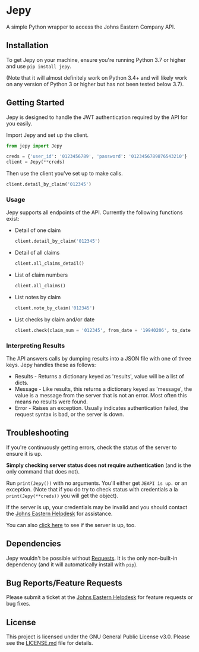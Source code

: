 # Jepy

A simple Python wrapper to access the Johns Eastern Company API.

## Installation

To get Jepy on your machine, ensure you're running Python 3.7 or higher and use `pip install jepy`.

(Note that it will almost definitely work on Python 3.4+ and will likely work on any version of Python 3 or higher but has not been tested below 3.7).

## Getting Started

Jepy is designed to handle the JWT authentication required by the API for you easily.

Import Jepy and set up the client.

```python
from jepy import Jepy

creds = {'user_id': '0123456789', 'password': '0123456789876543210'}
client = Jepy(**creds)
```

Then use the client you've set up to make calls.

```python
client.detail_by_claim('012345')
```


### Usage

Jepy supports all endpoints of the API. Currently the following functions exist:

* Detail of one claim
  ```python
  client.detail_by_claim('012345')
  ```
* Detail of all claims
  ```python
  client.all_claims_detail()
  ```
* List of claim numbers
  ```python
  client.all_claims()
  ```
* List notes by claim
  ```python
  client.note_by_claim('012345')
  ```
* List checks by claim and/or date
  ```python
  client.check(claim_num = '012345', from_date = '19940206', to_date = '20191016')
  ```

### Interpreting Results

The API answers calls by dumping results into a JSON file with one of three keys. Jepy handles these as follows:
  * Results - Returns a dictionary keyed as 'results', value will be a list of dicts.
  *	Message - Like results, this returns a dictionary keyed as 'message', the value is a message from the server that is not an error. Most often this means no results were found.
  *	Error - Raises an exception. Usually indicates authentication failed, the request syntax is bad, or the server is down.

## Troubleshooting

If you're continuously getting errors, check the status of the server to ensure it is up.

__Simply checking server status does not require authentication__ (and is the only command that does not).

Run `print(Jepy())` with no arguments. You'll either get `JEAPI is up.` or an exception. (Note that if you do try to check status with credentials a la `print(Jepy(**creds))` you will get the object).

If the server is up, your credentials may be invalid and you should contact the [Johns Eastern Helpdesk](https://je.zendesk.com/hc/en-us/requests/new) for assistance.

You can also [click here](https://je-api.com/) to see if the server is up, too.

## Dependencies

Jepy wouldn't be possible without [Requests](https://pypi.org/project/requests/). It is the only non-built-in dependency (and it will automatically install with `pip`).

## Bug Reports/Feature Requests

Please submit a ticket at the [Johns Eastern Helpdesk](https://je.zendesk.com/hc/en-us/requests/new) for feature requests or bug fixes.

## License

This project is licensed under the GNU General Public License v3.0. Please see the [LICENSE.md](LICENSE.md) file for details.
